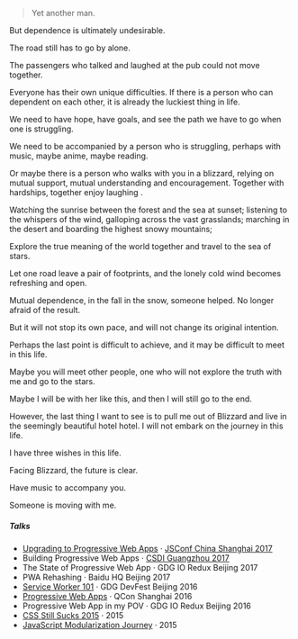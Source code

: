 

> Yet another man.


But dependence is ultimately undesirable.

The road still has to go by alone.

The passengers who talked and laughed at the pub could not move together.

Everyone has their own unique difficulties. If there is a person who can dependent on each other, it is already the luckiest thing in life.


We need to have hope, have goals, and see the path we have to go when one is struggling.

We need to be accompanied by a person who is struggling, perhaps with music, maybe anime, maybe reading.

Or maybe there is a person who walks with you in a blizzard, relying on mutual support, mutual understanding and encouragement. Together with hardships, together enjoy laughing .


Watching the sunrise between the forest and the sea at sunset; listening to the whispers of the wind, galloping across the vast grasslands; marching in the desert and boarding the highest snowy mountains;

Explore the true meaning of the world together and travel to the sea of ​​stars.


Let one road leave a pair of footprints, and the lonely cold wind becomes refreshing and open.

Mutual dependence, in the fall in the snow, someone helped. No longer afraid of the result.

But it will not stop its own pace, and will not change its original intention.


Perhaps the last point is difficult to achieve, and it may be difficult to meet in this life.

Maybe you will meet other people, one who will not explore the truth with me and go to the stars.

Maybe I will be with her like this, and then I will still go to the end.


However, the last thing I want to see is to pull me out of Blizzard and live in the seemingly beautiful hotel hotel. I will not embark on the journey in this life.


I have three wishes in this life.

Facing Blizzard, the future is clear.

Have music to accompany you.

Someone is moving with me.


##### Talks

- [Upgrading to Progressive Web Apps][9] · [JSConf China Shanghai 2017](http://2017.jsconf.cn/)
- Building Progressive Web Apps · [CSDI Guangzhou 2017](http://www.csdisummit.com/)
- The State of Progressive Web App · GDG IO Redux Beijing 2017
- PWA Rehashing · Baidu HQ Beijing 2017
- [Service Worker 101][5] · GDG DevFest Beijing 2016
- [Progressive Web Apps][4] · QCon Shanghai 2016
- Progressive Web App in my POV · GDG IO Redux Beijing 2016
- [CSS Still Sucks 2015][2] · 2015
- [JavaScript Modularization Journey][1] · 2015



[1]: //huangxuan.me/2015/07/09/js-module-7day/
[2]: //huangxuan.me/2015/12/28/css-sucks-2015/
[3]: //huangxuan.me/2016/06/05/pwa-in-my-pov/
[4]: //huangxuan.me/2016/10/20/pwa-qcon2016/
[5]: //huangxuan.me/2016/11/20/sw-101-gdgdf/
[6]: https://yanshuo.io/assets/player/?deck=58ac8598b123db0067292f92 "PWA Rehashing"
[7]: https://yanshuo.io/assets/player/?deck=593ad6fbfe88c2006a0a0d6d "The State of PWA"
[8]: https://yanshuo.io/assets/player/?deck=594d673d570c357d0698a950 "Building PWA"
[9]: //huangxuan.me/jsconfcn2017/


